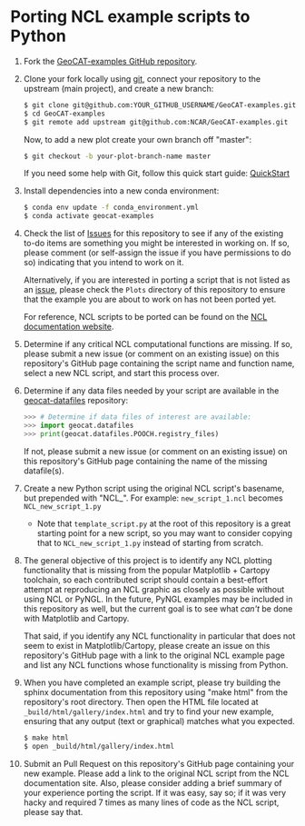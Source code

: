 Porting NCL example scripts to Python
=====================================

1. Fork the [GeoCAT-examples GitHub repository](https://github.com/NCAR/GeoCAT-examples).

2. Clone your fork locally using [git](https://git-scm.com/), connect your repository to the upstream (main project), and create a new branch:

    ```bash
    $ git clone git@github.com:YOUR_GITHUB_USERNAME/GeoCAT-examples.git
    $ cd GeoCAT-examples
    $ git remote add upstream git@github.com:NCAR/GeoCAT-examples.git
    ```

    Now, to add a new plot create your own branch off "master":

    ```bash
    $ git checkout -b your-plot-branch-name master
    ```

    If you need some help with Git, follow this quick start
   guide: [QuickStart](https://git.wiki.kernel.org/index.php/QuickStart)

3. Install dependencies into a new conda environment:

   ```bash
   $ conda env update -f conda_environment.yml
   $ conda activate geocat-examples
   ```

3. Check the list of [Issues](https://github.com/NCAR/GeoCAT-examples/issues) for this repository to see if any of the existing to-do items are something you might be interested in working on. If so, please comment (or self-assign the issue if you have permissions to do so) indicating that you intend to work on it.

   Alternatively, if you are interested in porting a script that is not listed as an [issue](https://github.com/NCAR/GeoCAT-examples/issues), please check the `Plots` directory of this repository to ensure that the example you are about to work on has not been ported yet.

   For reference, NCL scripts to be ported can be found on the [NCL documentation website](http://ncl.ucar.edu/Applications/).

4. Determine if any critical NCL computational functions are missing. If so, please submit a new issue (or comment on an existing issue) on this repository's GitHub page containing the script name and function name, select a new NCL script, and start this process over.

5. Determine if any data files needed by your script are available in the [geocat-datafiles](https://github.com/NCAR/GeoCAT-datafiles) repository:

   ```python
   >>> # Determine if data files of interest are available:
   >>> import geocat.datafiles
   >>> print(geocat.datafiles.POOCH.registry_files)
   ```

   If not, please submit a new issue (or comment on an existing issue) on this repository's GitHub page containing the name of the missing datafile(s).

6. Create a new Python script using the original NCL script's basename, but prepended with "NCL_". For example:
    `new_script_1.ncl` becomes `NCL_new_script_1.py`

    * Note that `template_script.py` at the root of this repository is a great starting point for a new script, so you may want to consider copying that to `NCL_new_script_1.py` instead of starting from scratch.


7. The general objective of this project is to identify any NCL plotting functionality that is missing from the popular Matplotlib + Cartopy toolchain, so each contributed script should contain a best-effort attempt at reproducing an NCL graphic as closely as possible without using NCL or PyNGL. In the future, PyNGL examples may be included in this repository as well, but the current goal is to see what *can't* be done with Matplotlib and Cartopy.

   That said, if you identify any NCL functionality in particular that does not seem to exist in Matplotlib/Cartopy, please create an issue on this repository's GitHub page with a link to the original NCL example page and list any NCL functions whose functionality is missing from Python.

8. When you have completed an example script, please try building the sphinx documentation from this repository using "make html" from the repository's root directory. Then open the HTML file located at `_build/html/gallery/index.html` and try to find your new example, ensuring that any output (text or graphical) matches what you expected.

   ```bash 
   $ make html
   $ open _build/html/gallery/index.html
   ```

11. Submit an Pull Request on this repository's GitHub page containing your new example. Please add a link to the original NCL script from the NCL documentation site. Also, please consider adding a brief summary of your experience porting the script. If it was easy, say so; if it was very hacky and required 7 times as many lines of code as the NCL script, please say that.
